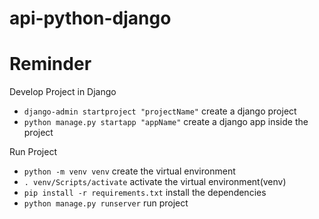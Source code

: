 # api-python-django

# Reminder
Develop Project in Django
* `django-admin startproject "projectName"` create a django project
* `python manage.py startapp "appName"` create a django app inside the project

Run Project
* `python -m venv venv` create the virtual environment
* `. venv/Scripts/activate` activate the virtual environment(venv)
* `pip install -r requirements.txt` install the dependencies
* `python manage.py runserver` run project
